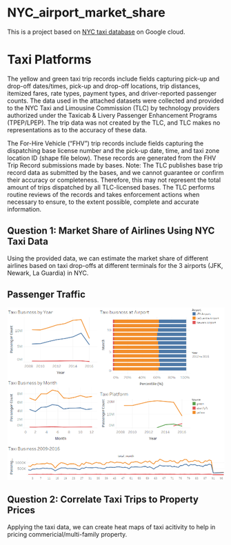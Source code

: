 # NYC_airport_market_share

This is a project based on [NYC taxi database](https://cloud.google.com/bigquery/public-data/nyc-tlc-trips) on Google cloud.

# Taxi Platforms

The yellow and green taxi trip records include fields capturing pick-up and drop-off dates/times, pick-up and drop-off locations, trip distances, itemized fares, rate types, payment types, and driver-reported passenger counts. The data used in the attached datasets were collected and provided to the NYC Taxi and Limousine Commission (TLC) by technology providers authorized under the Taxicab & Livery Passenger Enhancement Programs (TPEP/LPEP). The  trip data was not created by the TLC, and TLC makes no representations as to the accuracy of these data.

The For-Hire Vehicle (“FHV”) trip records include fields capturing the dispatching base license number and the pick-up date, time, and taxi zone location ID (shape file below). These records are generated from the FHV Trip Record submissions made by bases. Note: The TLC publishes base trip record data as submitted by the bases, and we cannot guarantee or confirm their accuracy or completeness. Therefore, this may not represent the total amount of trips dispatched by all TLC-licensed bases. The TLC performs routine reviews of the records and takes enforcement actions when necessary to ensure, to the extent possible, complete and accurate information.

## Question 1: Market Share of Airlines Using NYC Taxi Data
Using the provided data, we can estimate the market share of different airlines based on taxi drop-offs at different terminals for the 3 airports (JFK, Newark, La Guardia) in NYC.

## Passenger Traffic
<img src = https://github.com/wangruinju/NYC_airport_market_share/blob/master/images/Dashboard%201.png width="900">


## Question 2: Correlate Taxi Trips to Property Prices
Applying the taxi data, we can create heat maps of taxi acitivity to help in pricing commericial/multi-family property.

